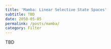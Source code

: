 ```yaml
---
title: 'Mamba: Linear Selective State Spaces'
subtitle: TBD
date: 2050-05-05
permalink: /posts/mamba/
category: Filter
---
```



TBD
